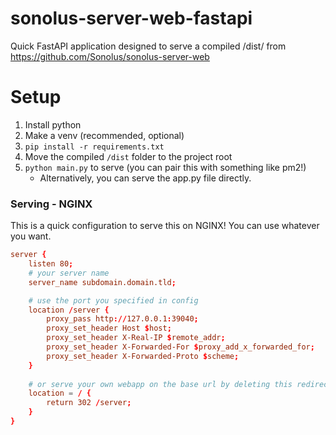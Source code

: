 # sonolus-server-web-fastapi
Quick FastAPI application designed to serve a compiled /dist/ from https://github.com/Sonolus/sonolus-server-web

# Setup
1. Install python
2. Make a venv (recommended, optional)
3. `pip install -r requirements.txt`
4. Move the compiled `/dist` folder to the project root
5. `python main.py` to serve (you can pair this with something like pm2!)
    - Alternatively, you can serve the app.py file directly.

### Serving - NGINX
This is a quick configuration to serve this on NGINX! You can use whatever you want.

```conf
server {
    listen 80;
    # your server name
    server_name subdomain.domain.tld;

    # use the port you specified in config
    location /server {
        proxy_pass http://127.0.0.1:39040;
        proxy_set_header Host $host;
        proxy_set_header X-Real-IP $remote_addr;
        proxy_set_header X-Forwarded-For $proxy_add_x_forwarded_for;
        proxy_set_header X-Forwarded-Proto $scheme;
    }
    
    # or serve your own webapp on the base url by deleting this redirect
    location = / {
        return 302 /server;
    }
}
```
